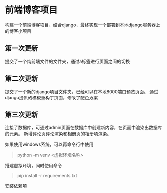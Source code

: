 # 前端博客项目
构建一个前端博客项目，结合django，最终实现一个部署到本地django服务器上的博客小项目

## 第一次更新
提交了一个纯前端文件的文件夹，通过a标签进行页面之间的切换

## 第二次更新
提交了一个新的django项目文件夹，已经可以在本地8000端口预览页面。
通过django提供的模板重构了页面，修改了配色方案

## 第三次更新
连接了数据库，可通过admin页面在数据库中创建新内容，在页面中渲染出数据库的元素。
新增评论页评论渲染和相册页的相册项渲染。

如果使用windows系统，可以再命令行中使用
> python -m venv <虚拟环境名称>

搭建虚拟环境，同时使用命令
> pip install -r requirements.txt

安装依赖项
